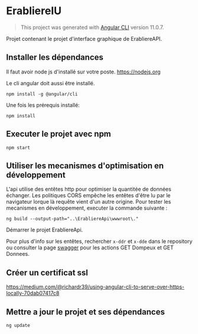 # ErabliereIU

> This project was generated with [Angular CLI](https://github.com/angular/angular-cli) version 11.0.7.

Projet contenant le projet d'interface graphique de ErabliereAPI.

## Installer les dépendances

Il faut avoir node js d'installé sur votre poste. https://nodejs.org

Le cli angular doit aussi être installé.

```
npm install -g @angular/cli
```

Une fois les prérequis installé:

```
npm install
```

## Executer le projet avec npm

```
npm start
```

## Utiliser les mecanismes d'optimisation en développement

L'api utilise des entêtes http pour optimiser la quantitée de données échanger. Les politiques CORS empêche les entêtes d'être lu par le navigateur lorque là requête vient d'un autre origine. Pour tester les mecanismes en développement, executer la commande suivante :

```
ng build --output-path="..\ErabliereApi\wwwroot\."
```

Démarrer le projet ErabliereApi.

Pour plus d'info sur les entêtes, rechercher ```x-ddr``` et ```x-dde``` dans le repository ou consulter la page <a href="https://erabliereapi.freddycoder.com/api/index.html" tagert="_blank">swagger</a> pour les actions GET Dompeux et GET Donnees.

## Créer un certificat ssl

https://medium.com/@richardr39/using-angular-cli-to-serve-over-https-locally-70dab07417c8

## Mettre a jour le projet et ses dépendances

```
ng update
```
